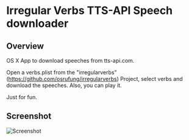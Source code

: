 # Irregular Verbs TTS-API Speech downloader

## Overview
OS X App to download speeches from tts-api.com.

Open a verbs.plist from the "irregularverbs" (https://github.com/osrufung/irregularverbs) Project, select verbs and download the speeches. Also, you can play it.

Just for fun.
 
## Screenshot
![Screenshot](https://raw.github.com/osrufung/irregularverbs-TTS-API/master/screenshot1.png)
 
